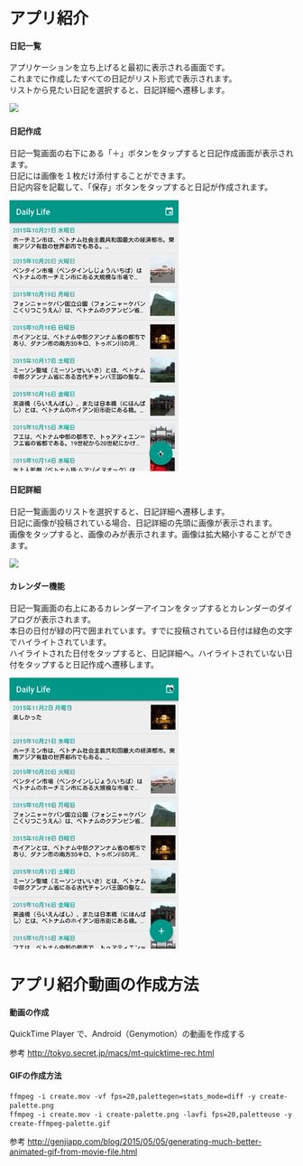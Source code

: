 # アプリ紹介

#### 日記一覧

アプリケーションを立ち上げると最初に表示される画面です。<br /> 
これまでに作成したすべての日記がリスト形式で表示されます。<br /> 
リストから見たい日記を選択すると、日記詳細へ遷移します。

![](list-ffmpeg-palette.gif)

#### 日記作成

日記一覧画面の右下にある「＋」ボタンをタップすると日記作成画面が表示されます。<br /> 
日記には画像を１枚だけ添付することができます。<br /> 
日記内容を記載して、「保存」ボタンをタップすると日記が作成されます。

![](create-ffmpeg-palette.gif)

#### 日記詳細

日記一覧画面のリストを選択すると、日記詳細へ遷移します。<br /> 
日記に画像が投稿されている場合、日記詳細の先頭に画像が表示されます。<br /> 
画像をタップすると、画像のみが表示されます。画像は拡大縮小することができます。

![](detail-ffmpeg-palette.gif)

#### カレンダー機能

日記一覧画面の右上にあるカレンダーアイコンをタップするとカレンダーのダイアログが表示されます。<br /> 
本日の日付が緑の円で囲まれています。すでに投稿されている日付は緑色の文字でハイライトされています。<br /> 
ハイライトされた日付をタップすると、日記詳細へ。ハイライトされていない日付をタップすると日記作成へ遷移します。

![](calendar-ffmpeg-palette.gif)


# アプリ紹介動画の作成方法

#### 動画の作成

QuickTime Player で、Android（Genymotion）の動画を作成する 

参考
http://tokyo.secret.jp/macs/mt-quicktime-rec.html


#### GIFの作成方法


```
ffmpeg -i create.mov -vf fps=20,palettegen=stats_mode=diff -y create-palette.png
ffmpeg -i create.mov -i create-palette.png -lavfi fps=20,paletteuse -y create-ffmpeg-palette.gif
```

参考
http://genjiapp.com/blog/2015/05/05/generating-much-better-animated-gif-from-movie-file.html
